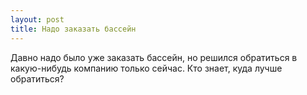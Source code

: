 ```yaml
---
layout: post 
title: Надо заказать бассейн 
--- 
```

Давно надо было уже заказать бассейн, но решился обратиться в какую-нибудь компанию только сейчас. Кто знает, куда лучше обратиться?